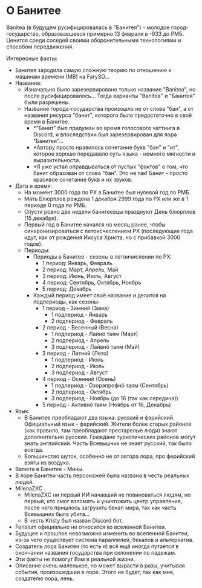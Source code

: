 # О Банитее

Banitea (в будущем русифицировалась в "Банитея") - молодое город-государство, образовавшееся примерно 13 февраля в -933 до РМБ. Ценится среди соседей своими оборонительными технологиями и способом передвижения.

Интересные факты:

- Банитея зародила самую сложную теорию по отношению к машинам времени (МВ) на FarySD...
- Название:
  - Изначально было зарезервировано только название "Banitea", но после русифицировалось... Тогда варианты "Banitea" и "Банитея" были разрешены.
  - Название города-государства произошло не от слова "бан", а от названия ресурса "банит", которого было предостаточно в своё время в Банитее.
    - \*"Банит" был придуман во время голосового чаттинга в Discord, и впоследствии был зарезервирован для лора "Банитея"...
    - \*Автору просто нравилось сочетание букв "бан" и "ит", которое хорошо передавало суть языка - немного мягкости и выразительности.
    - \*Я уже устал оправдываться от пустых "фактов" о том, что банит образован от слова "бан". Это не так! Банит - просто красивое сочетание букв и их звуков.
- Дата и время:
  - На момент 3000 года по РХ в Банитее был нулевой год по РМБ.
  - Мать Блюрплов рождена 1 декабря 2999 года по РХ или же в 1 периоде 0 года по РМБ.
  - Спустя ровно две недели банитеевцы празднуют День блюрплов (15 декабря).
  - Первый год в Банитее начался на месяц ранее, чтобы синхронизироваться с летоисчеслением РХ (последующие года идут, как от рождения Иисуса Христа, но с прибавкой 3000 годов).
  - Периоды:
    - Периоды в Банитее - сезоны в летоичислении по РХ:
      - 1 период: Январь, Февраль
      - 2 период: Март, Апрель, Май
      - 3 период: Июнь, Июль, Август
      - 4 период: Сентябрь, Октябрь, Ноябрь
      - 5 период: Декабрь
    - Каждый период имеет своё название и делится на подпериоды, как сезоны:
      - 1 период - Зимний (Зима)
        - 1 подпериод - Январь
        - 2 подпериод - Февраль
      - 2 период - Весенный (Весна)
        - 1 подпериод - Лайнö таям (Март)
        - 2 подпериод - Апрель
        - 3 подпериод - Лайвнö таям (Май)
      - 3 период - Летний (Лето)
        - 1 подпериод - Июнь
        - 2 подпериод - Июль
        - 3 подпериод - Август
      - 4 период - Осенний (Осень)
        - 1 подпериод - Озорэпрофнö таям (Сентябрь)
        - 2 подпериод - Октябрь
        - 3 подпериод - Ноябрь (до 16 (так как середина))
      - 5 период - Активнö таям (Ноябрь от 16, Декабрь)
- Язык:
  - В Банитее преобладают два языка: русский и ферийский. Официальный язык - ферийский. Жители более старых районов (как правило, там преобладают престарелые люди) знают дополнительно русский. Граждане туристических районов могут знать английский. Часть Всевышних не знает русский, так было всегда.
  - Большинство шуток, особенно не от автора лора, про ферийский взяты из воздуха.
- Валюта в Банитее - Мины.
- В лоре Банитеи часть персонажей была названа в честь реальных людей.
- MilenaZXC
  - MilenaZXC ни первый ИИ начавший не повиноваться людям, но первый, кто смог взломать и уничтожить центр управления, после чего пришлось загрузить бекап мира, так как часть Всевышних была убита...
  - В честь Kristy был назван Discord бот.
- Ferisium официально не относится ко вселенной Банитеи.
- Будущее и прошлое невозможно изменить во вселенной Банитеи, из-за чего существует система параллелей, бекапов и альтернатив.
- Создатель лора Банитеи (то есть я) всё ещё иногда путается в окончании названия государства при склонении по падежам.
- Эти факты не помогут Вам в реальной жизни.
- Описание очень маленькое, но может вырасти в разы, учитывая события, произошедшии в лоре. Этого не будет, так как мне, создателю лора, лень.

